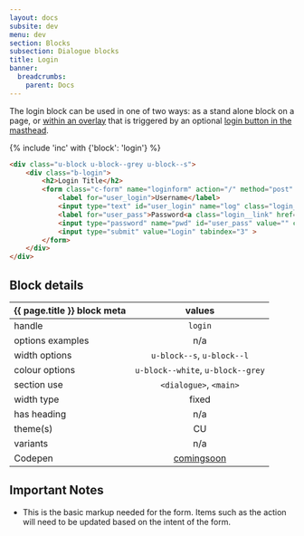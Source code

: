 ```yaml
---
layout: docs
subsite: dev
menu: dev
section: Blocks
subsection: Dialogue blocks
title: Login
banner:
  breadcrumbs:
    parent: Docs
---
```

The login block can be used in one of two ways: as a stand alone block on a page, or [within an overlay]({{site.url}}dev/layouts/overlay/) that is triggered by an optional [login button in the masthead]({{site.url}}dev/blocks/header/masthead#masthead-with-login-button).

{% include 'inc' with {'block': 'login'} %}

```html
<div class="u-block u-block--grey u-block--s">
    <div class="b-login">
        <h2>Login Title</h2>
        <form class="c-form" name="loginform" action="/" method="post" accept-charset="UTF-8">
            <label for="user_login">Username</label>
            <input type="text" id="user_login" name="log" class="login__field" value="" tabindex="1" autocapitalize="off" autocorrect="off" autofocus="autofocus" aria-required="true">
            <label for="user_pass">Password<a class="login__link" href="https://myone.carleton.ca/">Forgot password?</a></label>
            <input type="password" name="pwd" id="user_pass" value="" class="form-control form-control input-block" tabindex="2" aria-required="true">
            <input type="submit" value="Login" tabindex="3" >
        </form>
    </div>
</div>
```

## Block details

| {{ page.title }}  block meta   |  values
| --------------| :-------------------------------------:
| handle              | `login` 
| options examples    | n/a
| width options       | `u-block--s`, `u-block--l`     
| colour options      | `u-block--white`, `u-block--grey`  
| section use         | `<dialogue>`, `<main>`                 
| width type          | fixed                          
| has heading         | n/a
| theme(s)            | CU
| variants            | n/a
| Codepen             | [comingsoon](#)


## Important Notes

- This is the basic markup needed for the form. Items such as the action will need to be updated based on the intent of the form.

